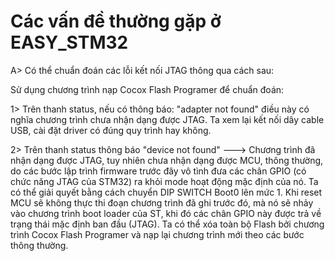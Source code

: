 # Các vấn đề thường gặp ở EASY\_STM32 #

A> Có thể chuẩn đoán các lỗi kết nối JTAG thông qua cách sau:

Sử dụng chương trình nạp Cocox Flash Programer để chuẩn đoán:

1> Trên thanh status, nếu có thông báo: "adapter not found" điều này có nghĩa chương trình chưa nhận dạng được JTAG. Ta xem lại kết nối dây cable USB, cài đặt driver có đúng quy trình hay không.

2> Trên thanh status thông báo "device not found" ---> Chương trình đã nhận dạng được JTAG, tuy nhiên chưa nhận dạng được MCU, thông thường, do các bước lập trình firmware trước đây vô tình đưa các chân GPIO (có chức năng JTAG của STM32) ra khỏi mode hoạt động mặc định của nó. Ta có thể giải quyết bằng cách chuyển DIP SWITCH Boot0 lên mức 1. Khi reset MCU sẽ không thực thi đoạn chương trình đã ghi trước đó, mà nó sẽ nhảy vào chương trình boot loader của ST, khi đó các chân GPIO này được trả về trạng thái mặc định ban đầu (JTAG). Ta có thể xóa toàn bộ Flash bởi chương trình Cocox Flash Programer và nạp lại chương trình mới theo các bước thông thường.